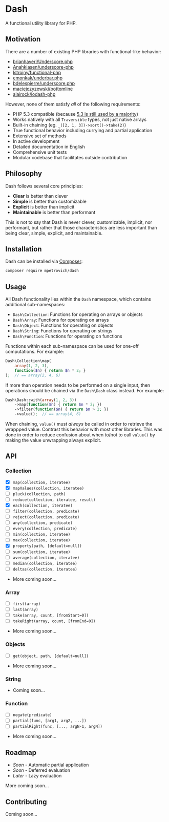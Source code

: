 # Dash
A functional utility library for PHP.


## Motivation
There are a number of existing PHP libraries with functional-like behavior:
- [brianhaveri/Underscore.php](https://github.com/brianhaveri/Underscore.php)
- [Anahkiasen/underscore-php](https://github.com/Anahkiasen/underscore-php)
- [lstrojny/functional-php](https://github.com/lstrojny/functional-php)
- [emonkak/underbar.php](https://github.com/emonkak/underbar.php)
- [bdelespierre/underscore.php](https://github.com/bdelespierre/underscore.php)
- [maciejczyzewski/bottomline](https://github.com/maciejczyzewski/bottomline)
- [alairock/lodash-php](https://github.com/alairock/lodash-php)

However, none of them satisfy *all* of the following requirements:
- PHP 5.3 compatible (because [5.3 is still used by a majority](http://w3techs.com/technologies/details/pl-php/5/all))
- Works natively with all `Traversible` types, not just native arrays
- Built-in chaining (eg. `_([2, 1, 3])->sort()->take(2)`)
- True functional behavior including currying and partial application
- Extensive set of methods
- In active development
- Detailed documentation in English
- Comprehensive unit tests
- Modular codebase that facilitates outside contribution


## Philosophy
Dash follows several core principles:
- **Clear** is better than clever
- **Simple** is better than customizable
- **Explicit** is better than implicit
- **Maintainable** is better than performant

This is not to say that Dash is never clever, customizable, implicit, nor performant, but rather that those characteristics are less important than being clear, simple, explicit, and maintainable.


## Installation
Dash can be installed via [Composer](https://getcomposer.org/):
```sh
composer require mpetrovich/dash
```


## Usage
All Dash functionality lies within the `Dash` namespace, which contains additional sub-namespaces:
- `Dash\Collection`: Functions for operating on arrays or objects
- `Dash\Array`: Functions for operating on arrays
- `Dash\Object`: Functions for operating on objects
- `Dash\String`: Functions for operating on strings
- `Dash\Function`: Functions for operating on functions

Functions within each sub-namespace can be used for one-off computations. For example:

```php
Dash\Collection\map(
	array(1, 2, 3),
	function($n) { return $n * 2; }
);  // == array(2, 4, 6)
```

If more than operation needs to be performed on a single input, then operations should be chained via the `Dash\Dash` class instead. For example:

```php
Dash\Dash::with(array(1, 2, 3))
	->map(function($n) { return $n * 2; })
	->filter(function($n) { return $n > 2; })
	->value();  // == array(4, 6)
```

When chaining, `value()` must *always* be called in order to retrieve the wrappped value. Contrast this behavior with most other libraries. This was done in order to reduce confusion about when to/not to call `value()` by making the value unwrapping always explicit.


## API

### Collection
- [x] `map(collection, iteratee)`
- [x] `mapValues(collection, iteratee)`
- [ ] `pluck(collection, path)`
- [ ] `reduce(collection, iteratee, result)`
- [x] `each(collection, iteratee)`
- [ ] `filter(collection, predicate)`
- [ ] `reject(collection, predicate)`
- [ ] `any(collection, predicate)`
- [ ] `every(collection, predicate)`
- [ ] `min(collection, iteratee)`
- [ ] `max(collection, iteratee)`
- [x] `property(path, [default=null])`
- [ ] `sum(collection, iteratee)`
- [ ] `average(collection, iteratee)`
- [ ] `median(collection, iteratee)`
- [ ] `deltas(collection, iteratee)`
- More coming soon…

### Array
- [ ] `first(array)`
- [ ] `last(array)`
- [ ] `take(array, count, [fromStart=0])`
- [ ] `takeRight(array, count, [fromEnd=0])`
- More coming soon…

### Objects
- [ ] `get(object, path, [default=null])`
- More coming soon…

### String
- Coming soon…

### Function
- [ ] `negate(predicate)`
- [ ] `partial(func, [arg1, arg2, ...])`
- [ ] `partialRight(func, [..., argN-1, argN])`
- More coming soon…


## Roadmap

- *Soon* - Automatic partial application
- *Soon* - Deferred evaluation
- *Later* - Lazy evaluation

More coming soon…


## Contributing
Coming soon…
